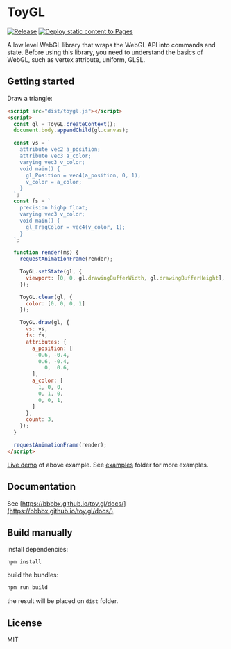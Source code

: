 # ToyGL
[![Release](https://github.com/bbbbx/toy.gl/actions/workflows/release.yml/badge.svg?branch=a1)](https://github.com/bbbbx/toy.gl/actions/workflows/release.yml)
[![Deploy static content to Pages](https://github.com/bbbbx/toy.gl/actions/workflows/pages.yml/badge.svg?branch=a1)](https://github.com/bbbbx/toy.gl/actions/workflows/pages.yml)

A low level WebGL library that wraps the WebGL API into commands and state. Before using this library, you need to understand the basics of WebGL, such as vertex attribute, uniform, GLSL.

## Getting started

Draw a triangle:

```html
<script src="dist/toygl.js"></script>
<script>
  const gl = ToyGL.createContext();
  document.body.appendChild(gl.canvas);

  const vs = `
    attribute vec2 a_position;
    attribute vec3 a_color;
    varying vec3 v_color;
    void main() {
      gl_Position = vec4(a_position, 0, 1);
      v_color = a_color;
    }
  `;
  const fs = `
    precision highp float;
    varying vec3 v_color;
    void main() {
      gl_FragColor = vec4(v_color, 1);
    }
  `;

  function render(ms) {
    requestAnimationFrame(render);

    ToyGL.setState(gl, {
      viewport: [0, 0, gl.drawingBufferWidth, gl.drawingBufferHeight],
    });

    ToyGL.clear(gl, {
      color: [0, 0, 0, 1]
    });

    ToyGL.draw(gl, {
      vs: vs,
      fs: fs,
      attributes: {
        a_position: [
         -0.6, -0.4,
          0.6, -0.4,
            0,  0.6,
        ],
        a_color: [
          1, 0, 0,
          0, 1, 0,
          0, 0, 1,
        ]
      },
      count: 3,
    });
  }

  requestAnimationFrame(render);
</script>
```

[Live demo](https://bbbbx.github.io/toy.gl/examples/triangle) of above example. See [examples](https://bbbbx.github.io/toy.gl/examples) folder for more examples.

## Documentation

See [https://bbbbx.github.io/toy.gl/docs/](https://bbbbx.github.io/toy.gl/docs/).

## Build manually

install dependencies:

```shell
npm install
```

build the bundles:

```bash
npm run build
```

the result will be placed on `dist` folder.

## License

MIT
